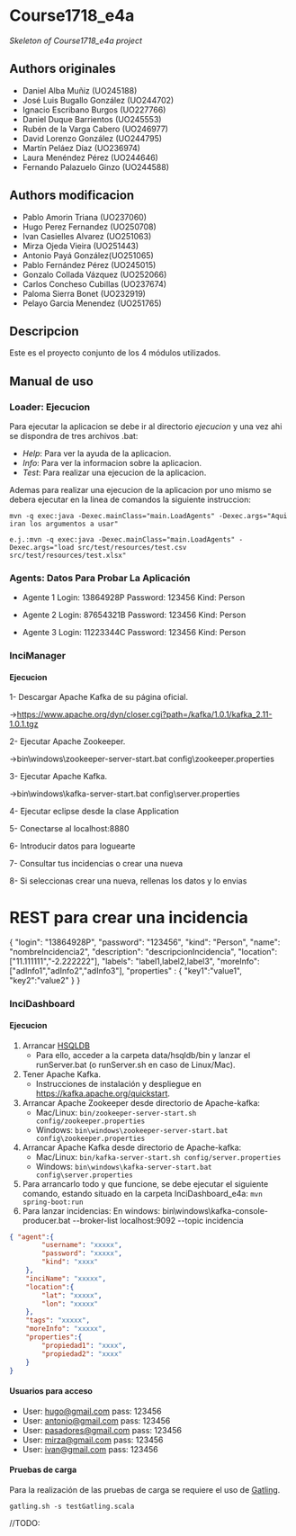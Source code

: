 # Course1718_e4a

*Skeleton of Course1718_e4a project*

## Authors originales

* Daniel Alba Muñiz (UO245188)
* José Luis Bugallo González (UO244702)
* Ignacio Escribano Burgos (UO227766)
* Daniel Duque Barrientos (UO245553)
* Rubén de la Varga Cabero (UO246977)
* David Lorenzo González (UO244795)
* Martín Peláez Díaz (UO236974)
* Laura Menéndez Pérez (UO244646)
* Fernando Palazuelo Ginzo (UO244588)

## Authors modificacion

* Pablo Amorin Triana (UO237060)
* Hugo Perez Fernandez (UO250708)
* Ivan Casielles Alvarez (UO251063)
* Mirza Ojeda Vieira (UO251443)
* Antonio Payá González(UO251065)
* Pablo Fernández Pérez (UO245015)
* Gonzalo Collada Vázquez (UO252066)
* Carlos Concheso Cubillas (UO237674)
* Paloma Sierra Bonet (UO232919)
* Pelayo Garcia Menendez (UO251765)

## Descripcion

Este es el proyecto conjunto de los 4 módulos utilizados. 

## Manual de uso

### Loader: Ejecucion

Para ejecutar la aplicacion se debe ir al directorio *ejecucion* y una vez ahi se dispondra de tres archivos .bat:

* *Help*: Para ver la ayuda de la aplicacion.
* *Info*: Para ver la informacion sobre la aplicacion.
* *Test*: Para realizar una ejecucion de la aplicacion.

Ademas para realizar una ejecucion de la aplicacion por uno mismo se debera ejecutar en la linea de comandos la siguiente instruccion:

	mvn -q exec:java -Dexec.mainClass="main.LoadAgents" -Dexec.args="Aqui iran los argumentos a usar"
	
	e.j.:mvn -q exec:java -Dexec.mainClass="main.LoadAgents" -Dexec.args="load src/test/resources/test.csv src/test/resources/test.xlsx"

### Agents: Datos Para Probar La Aplicación
  
  - Agente 1
    Login: 13864928P
    Password: 123456
    Kind: Person
    
  - Agente 2
    Login: 87654321B
    Password: 123456
    Kind: Person
    
  - Agente 3
    Login: 11223344C
    Password: 123456
    Kind: Person
   
### InciManager

#### Ejecucion

1- Descargar Apache Kafka de su página oficial.

  ->https://www.apache.org/dyn/closer.cgi?path=/kafka/1.0.1/kafka_2.11-1.0.1.tgz

2- Ejecutar Apache Zookeeper.

  ->bin\windows\zookeeper-server-start.bat config\zookeeper.properties

3- Ejecutar Apache Kafka.

  ->bin\windows\kafka-server-start.bat config\server.properties

4- Ejecutar eclipse desde la clase Application

5- Conectarse al localhost:8880

6- Introducir datos para loguearte

7- Consultar tus incidencias o crear una nueva

8- Si seleccionas crear una nueva, rellenas los datos y lo envias


# REST para crear una incidencia

{ 
	"login": "13864928P", 
	"password": "123456", 
	"kind": "Person", 
	"name": "nombreIncidencia2", 
	"description": "descripcionIncidencia", 
	"location": ["11.111111","-2.222222"], 
	"labels": "label1,label2,label3", 
	"moreInfo": ["adInfo1","adInfo2","adInfo3"], 
	"properties" : { 
		"key1":"value1", 
		"key2":"value2" 
	} 
}

### InciDashboard

#### Ejecucion

1. Arrancar [HSQLDB](https://sourceforge.net/projects/hsqldb/files/hsqldb/hsqldb_2_4/hsqldb-2.4.0.zip/download)
   * Para ello, acceder a la carpeta data/hsqldb/bin y lanzar el runServer.bat (o runServer.sh en caso de Linux/Mac).
2. Tener Apache Kafka. 
   * Instrucciones de instalación y despliegue en https://kafka.apache.org/quickstart.
2. Arrancar Apache Zookeeper desde directorio de Apache-kafka:
   * Mac/Linux: ``bin/zookeeper-server-start.sh config/zookeeper.properties``
   * Windows: ``bin\windows\zookeeper-server-start.bat config\zookeeper.properties``
3. Arrancar Apache Kafka desde directorio de Apache-kafka:
   * Mac/Linux: ``bin/kafka-server-start.sh config/server.properties``
   * Windows: ``bin\windows\kafka-server-start.bat config\server.properties``
4. Para arrancarlo todo y que funcione, se debe ejecutar el siguiente comando, estando situado en la carpeta InciDashboard_e4a:
``mvn spring-boot:run``
5. Para lanzar incidencias: En windows: bin\windows\kafka-console-producer.bat --broker-list localhost:9092 --topic incidencia

```json
{ "agent":{ 
		"username": "xxxxx",
		"password": "xxxxx",
		"kind": "xxxx"
	},
	"inciName": "xxxxx",
	"location":{	
		"lat": "xxxxx",
		"lon": "xxxxx"
	},
	"tags": "xxxxx",
	"moreInfo": "xxxxx",
	"properties":{
		"propiedad1": "xxxx",
		"propiedad2": "xxxx"
	}
}
```

#### Usuarios para acceso

* User: hugo@gmail.com pass: 123456
* User: antonio@gmail.com pass: 123456
* User: pasadores@gmail.com pass: 123456
* User: mirza@gmail.com pass: 123456
* User: ivan@gmail.com pass: 123456


#### Pruebas de carga

Para la realización de las pruebas de carga se requiere el uso de [Gatling](https://gatling.io/). 
```shell
gatling.sh -s testGatling.scala
```

//TODO:


